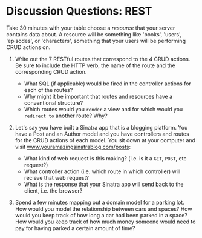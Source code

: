 # Discussion Questions: REST

Take 30 minutes with your table choose a *resource* that your server contains
data about. A resource will be something like 'books', 'users', 'episodes', or
'characters', something that your users will be performing CRUD actions on.

1. Write out the 7 RESTful routes that correspond to the 4 CRUD actions.  Be
   sure to include the HTTP verb, the name of the route and the corresponding
   CRUD action.  

   * What SQL (if applicable) would be fired in the controller actions for each
     of the routes?
   * Why might it be important that routes and resources have a conventional
     structure?
   * Which routes would you `render` a view and for which would you `redirect
     to` another route? Why?

2. Let's say you have built a Sinatra app that is a blogging platform. You have
   a Post and an Author model and you have controllers and routes for the CRUD
   actions of each model. You sit down at your computer and visit
   www.youramazingsinatrablog.com/posts:

   * What kind of web request is this making? (i.e. is it a `GET`, `POST`, etc
     request?)
   * What controller action (i.e. which route in which controller) will recieve
     that web request?
   * What is the response that your Sinatra app will send back to the client,
     i.e. the browser?

4. Spend a few minutes mapping out a domain model for a parking lot. How would
   you model the relationship between cars and spaces? How would you keep track
   of how long a car had been parked in a space? How would you keep track of how
   much money someone would need to pay for having parked a certain amount of
   time?
